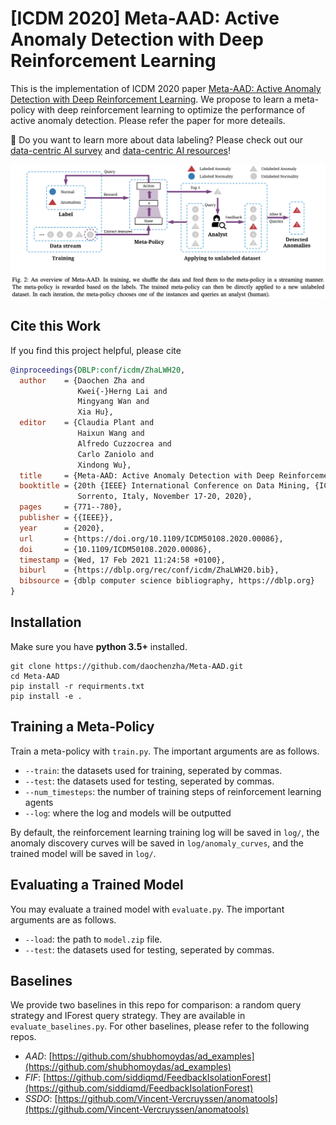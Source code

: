 # [ICDM 2020] Meta-AAD: Active Anomaly Detection with Deep Reinforcement Learning

This is the implementation of ICDM 2020 paper [Meta-AAD: Active Anomaly Detection with Deep Reinforcement Learning](https://arxiv.org/abs/2009.07415). We propose to learn a meta-policy with deep reinforcement learning to optimize the performance of active anomaly detection. Please refer the paper for more deteails.

:loudspeaker: Do you want to learn more about data labeling? Please check out our [data-centric AI survey](https://arxiv.org/abs/2303.10158) and [data-centric AI resources](https://github.com/daochenzha/data-centric-AI)!

<img width="800" src="./imgs/overview.png" alt="overview" />


## Cite this Work
If you find this project helpful, please cite

```bibtex
@inproceedings{DBLP:conf/icdm/ZhaLWH20,
  author    = {Daochen Zha and
               Kwei{-}Herng Lai and
               Mingyang Wan and
               Xia Hu},
  editor    = {Claudia Plant and
               Haixun Wang and
               Alfredo Cuzzocrea and
               Carlo Zaniolo and
               Xindong Wu},
  title     = {Meta-AAD: Active Anomaly Detection with Deep Reinforcement Learning},
  booktitle = {20th {IEEE} International Conference on Data Mining, {ICDM} 2020,
               Sorrento, Italy, November 17-20, 2020},
  pages     = {771--780},
  publisher = {{IEEE}},
  year      = {2020},
  url       = {https://doi.org/10.1109/ICDM50108.2020.00086},
  doi       = {10.1109/ICDM50108.2020.00086},
  timestamp = {Wed, 17 Feb 2021 11:24:58 +0100},
  biburl    = {https://dblp.org/rec/conf/icdm/ZhaLWH20.bib},
  bibsource = {dblp computer science bibliography, https://dblp.org}
}
```

## Installation
Make sure you have **python 3.5+** installed.
```
git clone https://github.com/daochenzha/Meta-AAD.git
cd Meta-AAD
pip install -r requirments.txt
pip install -e .
```

## Training a Meta-Policy
Train a meta-policy with `train.py`. The important arguments are as follows.

*   `--train`: the datasets used for training, seperated by commas.
*   `--test`: the datasets used for testing, seperated by commas.
*   `--num_timesteps`: the number of training steps of reinforcement learning agents
*   `--log`: where the log and models will be outputted

By default, the reinforcement learning training log will be saved in `log/`, the anomaly discovery curves will be saved in `log/anomaly_curves`, and the trained model will be saved in `log/`.

## Evaluating a Trained Model
You may evaluate a trained model with `evaluate.py`. The important arguments are as follows.

*   `--load`: the path to `model.zip` file.
*   `--test`: the datasets used for testing, seperated by commas.

## Baselines
We provide two baselines in this repo for comparison: a random query strategy and IForest query strategy. They are available in `evaluate_baselines.py`. For other baselines, please refer to the following repos.

*   *AAD*: [https://github.com/shubhomoydas/ad_examples](https://github.com/shubhomoydas/ad_examples)
*   *FIF*: [https://github.com/siddiqmd/FeedbackIsolationForest](https://github.com/siddiqmd/FeedbackIsolationForest)
*   *SSDO*: [https://github.com/Vincent-Vercruyssen/anomatools](https://github.com/Vincent-Vercruyssen/anomatools)
